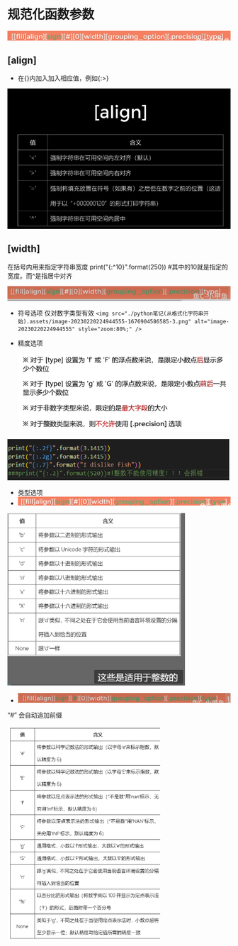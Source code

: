 # 规范化函数参数

![image-20230220224850612](./python笔记(从格式化字符串开始).assets/image-20230220224850612-1676904534422-1.png)

## [align]

+ 在{}内加入加入相应值，例如{:>}

![image-20230218231219328](./python笔记(从格式化字符串开始).assets/image-20230218231219328-1676733147594-1.png)

## [width]

在括号内用来指定字符串宽度
print("{:^10}".format(250)) #其中的10就是指定的宽度。而^是指居中对齐

<img src="./python笔记(从格式化字符串开始).assets/image-20230220225355837-1676904837384-5.png" alt="image-20230220225355837" style="zoom:80%;" />

+ 符号选项 仅对数字类型有效
  `<img src="./python笔记(从格式化字符串开始).assets/image-20230220224944555-1676904586585-3.png" alt="image-20230220224944555" style="zoom:80%;" />`
+ 精度选项

  <img src="./python笔记(从格式化字符串开始).assets/image-20230220225508806-1676904910768-7.png" alt="image-20230220225508806" style="zoom:80%;" />

<img src="./python笔记(从格式化字符串开始).assets/image-20230220225841983-1676905123405-9.png" alt="image-20230220225841983" style="zoom:80%;" />

+ 类型选项
+ <img src="./python笔记(从格式化字符串开始).assets/image-20230220230155962-1676905317493-13.png" alt="image-20230220230155962" style="zoom:80%;" />

<img src="./python笔记(从格式化字符串开始).assets/image-20230220230124463-1676905286357-11.png" alt="image-20230220230124463" style="zoom:80%;" />

+ ![image-20230220230647023](./python笔记(从格式化字符串开始).assets/image-20230220230647023-1676905608358-15.png)

“#”  会自动追加前缀

<img src="./python笔记(从格式化字符串开始).assets/image-20230220230940973-1676905785426-1.png" alt="image-20230220230940973" style="zoom:100%;" />

